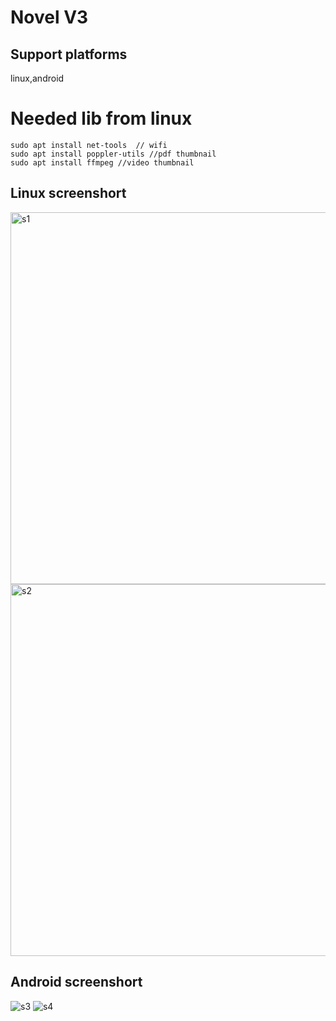 # Novel V3

## Support platforms

linux,android

# Needed lib from linux

    sudo apt install net-tools  // wifi
    sudo apt install poppler-utils //pdf thumbnail
    sudo apt install ffmpeg //video thumbnail

## Linux screenshort
<img width="608" height="595" alt="s1" src="https://github.com/user-attachments/assets/2fc9be60-a0d4-473f-9f7d-5c6d1c36b2aa" />

<img width="608" height="595" alt="s2" src="https://github.com/user-attachments/assets/4b9c1436-935b-4430-8aa4-aa94294dea4d" />


## Android screenshort

![s3](https://github.com/user-attachments/assets/ddee4cc6-ccf3-4acc-96a9-dc2d94d834e2)
![s4](https://github.com/user-attachments/assets/78494dfb-116a-4508-b849-1261de57df95)

